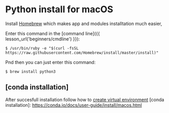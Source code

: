 # Python install for macOS

Install [Homebrew](http://brew.sh) which makes app and modules installtation
much easier,


Enter this command in the [command line]({{ lesson_url('beginners/cmdline') }}):

```console
$ /usr/bin/ruby -e "$(curl -fsSL https://raw.githubusercontent.com/Homebrew/install/master/install)"
```

Pnd then you can just enter this command:

```console
$ brew install python3
```

## [conda installation] 
After succesfull installation follow how to [create virtual environment](https://conda.io/docs/user-guide/tasks/manage-environments.html)
[conda installation]: https://conda.io/docs/user-guide/install/macos.html

